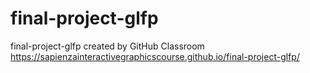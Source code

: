# final-project-glfp
final-project-glfp created by GitHub Classroom
https://sapienzainteractivegraphicscourse.github.io/final-project-glfp/
